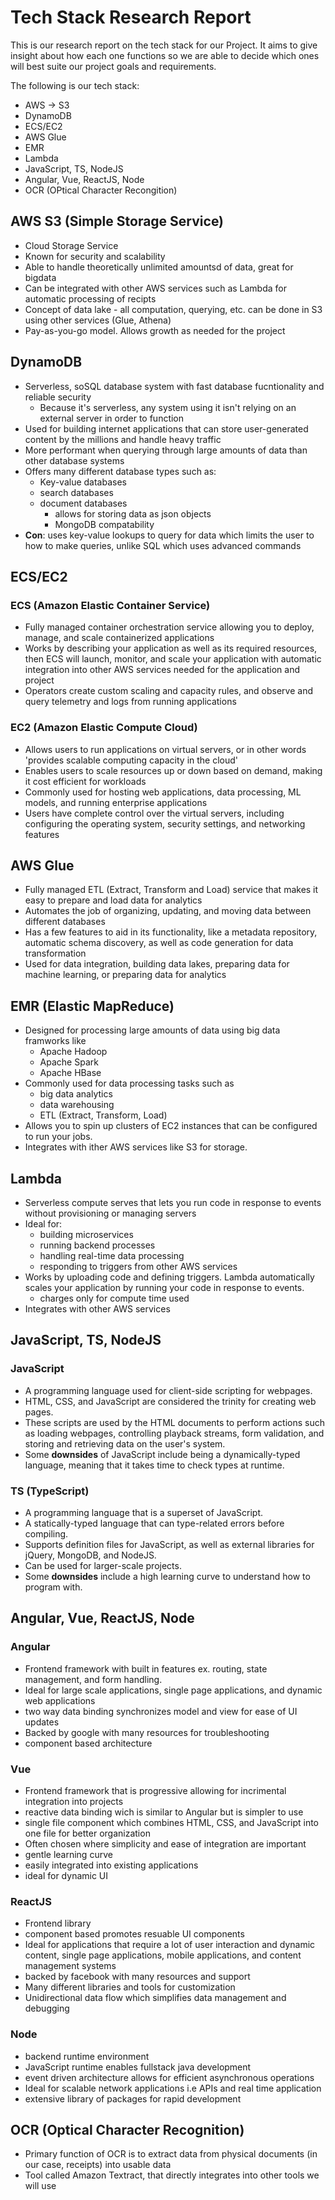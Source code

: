 # Tech Stack Research Report

This is our research report on the tech stack for our Project. It aims to give insight about how each one functions so we are able to decide which ones will best suite our project goals and requirements.

The following is our tech stack:
* AWS -> S3
* DynamoDB
* ECS/EC2
* AWS Glue
* EMR
* Lambda
* JavaScript, TS, NodeJS
* Angular, Vue, ReactJS, Node
* OCR (OPtical Character Recongition)

## AWS S3 (Simple Storage Service)

* Cloud Storage Service
* Known for security and scalability
* Able to handle theoretically unlimited amountsd of data, great for bigdata
* Can be integrated with other AWS services such as Lambda for automatic processing of recipts
* Concept of data lake - all computation, querying, etc. can be done in S3 using other services (Glue, Athena)
* Pay-as-you-go model. Allows growth as needed for the project

## DynamoDB

* Serverless, soSQL database system with fast database fucntionality and reliable security
    + Because it's serverless, any system using it isn't relying on an external server in order to function
* Used for building internet applications that can store user-generated content by the millions and handle heavy traffic
* More performant when querying through large amounts of data than other database systems
* Offers many different database types such as:
    + Key-value databases
    + search databases
    + document databases
        - allows for storing data as json objects
        - MongoDB compatability
* **Con**: uses key-value lookups to query for data which limits the user to how to make queries, unlike SQL which uses advanced commands 


## ECS/EC2

### ECS (Amazon Elastic Container Service)

*  Fully managed  container orchestration service allowing you to deploy, manage, and scale containerized applications
* Works by describing your application as well as its required resources, then ECS will launch, monitor, and scale your application with automatic integration into other AWS services needed for the application and project
* Operators create custom scaling and capacity rules, and observe and query telemetry and logs from running applications

### EC2 (Amazon Elastic Compute Cloud)

* Allows users to run applications on virtual servers, or in other words 'provides scalable computing capacity in the cloud'
* Enables users to scale resources up or down based on demand, making it cost efficient for workloads
* Commonly used for hosting web applications, data processing, ML models, and running enterprise applications
* Users have complete control over the virtual servers, including configuring the operating system, security settings, and networking features


## AWS Glue

* Fully managed ETL (Extract, Transform and Load) service that makes it easy to prepare and load data for analytics
* Automates the job of organizing, updating, and moving data between different databases
* Has a few features to aid in its functionality, like a metadata repository, automatic schema discovery, as well as code generation for data transformation
* Used for data integration, building data lakes, preparing data for machine learning, or preparing data for analytics


## EMR (Elastic MapReduce)

* Designed for processing large amounts of data using big data framworks like
    + Apache Hadoop
    + Apache Spark
    + Apache HBase
* Commonly used for data processing tasks such as
    + big data analytics
    + data warehousing
    + ETL (Extract, Transform, Load)
* Allows you to spin up clusters of EC2 instances that can be configured to run your jobs.
* Integrates with ither AWS services like S3 for storage.

## Lambda

* Serverless compute serves that lets you run code in response to events without provisioning or managing servers
* Ideal for:
    + building microservices
    + running backend processes
    + handling real-time data processing
    + responding to triggers from other AWS services
* Works by uploading code and defining triggers. Lambda automatically scales your application by running your code in response to events.
    + charges only for compute time used
* Integrates with other AWS services

## JavaScript, TS, NodeJS

### JavaScript

* A programming language used for client-side scripting for webpages.
* HTML, CSS, and JavaScript are considered the trinity for creating web pages.
* These scripts are used by the HTML documents to perform actions such as loading webpages, controlling playback streams, form validation, and storing and retrieving data on the user's system.
* Some **downsides** of JavaScript include being a dynamically-typed language, meaning that it takes time to check types at runtime.

### TS (TypeScript)

* A programming language that is a superset of JavaScript.
* A statically-typed language that can type-related errors before compiling.
* Supports definition files for JavaScript, as well as external libraries for  jQuery, MongoDB, and NodeJS.
* Can be used for larger-scale projects.
* Some **downsides** include a high learning curve to understand how to program with.

## Angular, Vue, ReactJS, Node

### Angular

* Frontend framework with built in features ex. routing, state management, and form handling.
* Ideal for large scale applications, single page applications, and dynamic web applications
* two way data binding synchronizes model and view for ease of UI updates
* Backed by google with many resources for troubleshooting
* component based architecture

### Vue

* Frontend framework that is progressive allowing for incrimental integration into projects
* reactive data binding wich is similar to Angular but is simpler to use
* single file component which combines HTML, CSS, and JavaScript into one file for better organization
* Often chosen where simplicity and ease of integration are important
* gentle learning curve
* easily integrated into existing applications
* ideal for dynamic UI

### ReactJS


* Frontend library
* component based promotes resuable UI components
* Ideal for applications that require a lot of user interaction and dynamic content, single page applications,  mobile applications, and content management systems
* backed by facebook with many resources and support
* Many different libraries and tools for customization
* Unidirectional data flow which simplifies data management and debugging

### Node

* backend runtime environment
* JavaScript runtime enables fullstack java development
* event driven architecture allows for efficient asynchronous operations
* Ideal for scalable network applications i.e APIs and real time application
* extensive library of packages for rapid development

## OCR (Optical Character Recognition)

* Primary function of OCR is to extract data from physical documents (in our case, receipts) into usable data
* Tool called Amazon Textract, that directly integrates into other tools we will use
